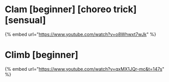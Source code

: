 # Clam \[beginner] \[choreo trick] \[sensual]

{% embed url="https://www.youtube.com/watch?v=o8Whwxt7wJk" %}

# Climb \[beginner]

{% embed url="https://www.youtube.com/watch?v=qxMX1JQr-mc&t=147s" %}